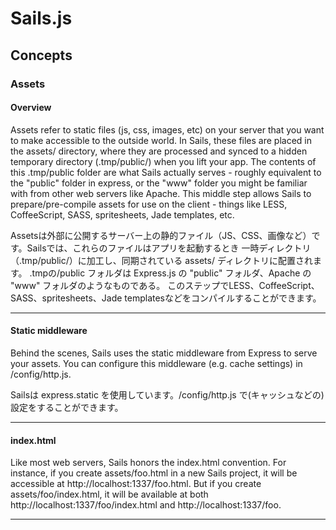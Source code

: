 # Sails.js

## Concepts

### Assets

#### Overview

Assets refer to static files (js, css, images, etc) on your server that you want to make accessible to
the outside world. In Sails, these files are placed in the assets/ directory, where they are processed
and synced to a hidden temporary directory (.tmp/public/) when you lift your app. The contents of this
.tmp/public folder are what Sails actually serves - roughly equivalent to the "public" folder in
express, or the "www" folder you might be familiar with from other web servers like Apache. This
middle step allows Sails to prepare/pre-compile assets for use on the client - things like LESS,
CoffeeScript, SASS, spritesheets, Jade templates, etc.

Assetsは外部に公開するサーバー上の静的ファイル（JS、CSS、画像など）です。Sailsでは、これらのファイルはアプリを起動するとき
一時ディレクトリ（.tmp/public/）に加工し、同期されている assets/ ディレクトリに配置されます。
.tmpの/public フォルダは Express.js の "public" フォルダ、Apache の "www" フォルダのようなものである。
このステップでLESS、CoffeeScript、SASS、spritesheets、Jade templatesなどをコンパイルすることができます。

---

#### Static middleware

Behind the scenes, Sails uses the static middleware from Express to serve your assets. You can configure
this middleware (e.g. cache settings) in /config/http.js.

Sailsは express.static を使用しています。/config/http.js で(キャッシュなどの)設定をすることができます。

---

#### index.html

Like most web servers, Sails honors the index.html convention. For instance, if you create assets/foo.html
in a new Sails project, it will be accessible at http://localhost:1337/foo.html. But if you create
assets/foo/index.html, it will be available at both http://localhost:1337/foo/index.html and
http://localhost:1337/foo.

---






